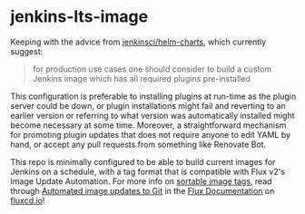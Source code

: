 # jenkins-lts-image

Keeping with the advice from [jenkinsci/helm-charts](https://github.com/jenkinsci/helm-charts/blob/461981145e21280b3487a3fece356e1b7d4ed03e/charts/jenkins/README.md#consider-using-a-custom-image), which currently suggest:

> for production use cases one should consider to build a custom Jenkins image which has all required plugins pre-installed

This configuration is preferable to installing plugins at run-time as the plugin server could be down, or plugin installations might fail and reverting to an earlier version or referring to what version was automatically installed might become necessary at some time. Moreover, a straightforward mechanism for promoting plugin updates that does not require anyone to edit YAML by hand, or accept any pull requests from something like  Renovate Bot.

This repo is minimally configured to be able to build current images for Jenkins on a schedule, with a tag format that is compatible with Flux v2's Image Update Automation. For more info on [sortable image tags](https://fluxcd.io/docs/guides/sortable-image-tags/), read through [Automated image updates to Git](https://fluxcd.io/docs/guides/image-update/) in the [Flux Documentation](https://fluxcd.io/docs/) on [fluxcd.io](https://fluxcd.io/)!
